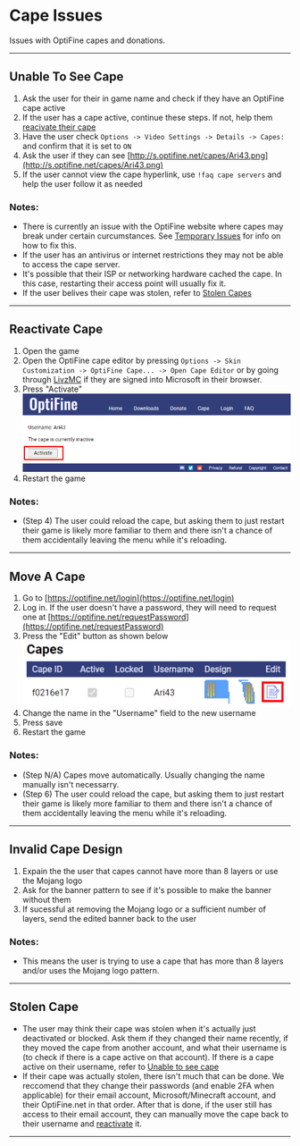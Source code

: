 # Cape Issues
Issues with OptiFine capes and donations.

<hr>

## Unable To See Cape
1. Ask the user for their in game name and check if they have an OptiFine cape active 
2. If the user has a cape active, continue these steps. If not, help them [reacivate their cape](#Reactivate-Cape) 
3. Have the user check `Options -> Video Settings -> Details -> Capes:` and confirm that it is set to `ON` 
4. Ask the user if they can see [http://s.optifine.net/capes/Ari43.png](http://s.optifine.net/capes/Ari43.png)
5. If the user cannot view the cape hyperlink, use `!faq cape servers` and help the user follow it as needed 

### Notes: 
- There is currently an issue with the OptiFine website where capes may break under certain curcumstances. See [Temporary Issues](./Temporary.md#Broken-Cape) for info on how to fix this. 
- If the user has an antivirus or internet restrictions they may not be able to access the cape server. 
- It's possible that their ISP or networking hardware cached the cape. In this case, restarting their access point will usually fix it. 
- If the user belives their cape was stolen, refer to [Stolen Capes](#Stolen-Cape)

<hr>

## Reactivate Cape
1. Open the game
2. Open the OptiFine cape editor by pressing `Options -> Skin Customization -> OptiFine Cape... -> Open Cape Editor` or by going through [LivzMC](https://livzmc.net/microsoft/changeCape) if they are signed into Microsoft in their browser. 
3. Press "Activate" <br> ![Image of the "Activate" Button](./images/ReactivateCape.png) 
4. Restart the game

### Notes: 
- (Step 4) The user could reload the cape, but asking them to just restart their game is likely more familiar to them and there isn't a chance of them accidentally leaving the menu while it's reloading. 

<hr>

## Move A Cape
1. Go to [https://optifine.net/login](https://optifine.net/login)
2. Log in. If the user doesn't have a password, they will need to request one at [https://optifine.net/requestPassword](https://optifine.net/requestPassword) 
3. Press the "Edit" button as shown below <br> ![Image of the "Edit" button](./images/Cape_Edit_Button.png) 
4. Change the name in the "Username" field to the new username 
5. Press save 
6. Restart the game 

### Notes:
- (Step N/A) Capes move automatically. Usually changing the name manually isn't necessarry. 
- (Step 6) The user could reload the cape, but asking them to just restart their game is likely more familiar to them and there isn't a chance of them accidentally leaving the menu while it's reloading. 

<hr>

## Invalid Cape Design 
1. Expain the the user that capes cannot have more than 8 layers or use the Mojang logo 
2. Ask for the banner pattern to see if it's possible to make the banner without them 
3. If sucessful at removing the Mojang logo or a sufficient number of layers, send the edited banner back to the user 

### Notes: 
- This means the user is trying to use a cape that has more than 8 layers and/or uses the Mojang logo pattern.

<hr>

## Stolen Cape
- The user may think their cape was stolen when it's actually just deactivated or blocked. Ask them if they changed their name recently, if they moved the cape from another account, and what their username is (to check if there is a cape active on that account). If there is a cape active on their username, refer to [Unable to see cape](#Unable-To-See-Cape) 
- If their cape was actually stolen, there isn't much that can be done. We reccomend that they change their passwords (and enable 2FA when applicable) for their email account, Microsoft/Minecraft account, and their OptiFine.net in that order. After that is done, if the user still has access to their email account, they can manually move the cape back to their username and [reactivate](#Reactivate-Cape) it. 

<hr>
